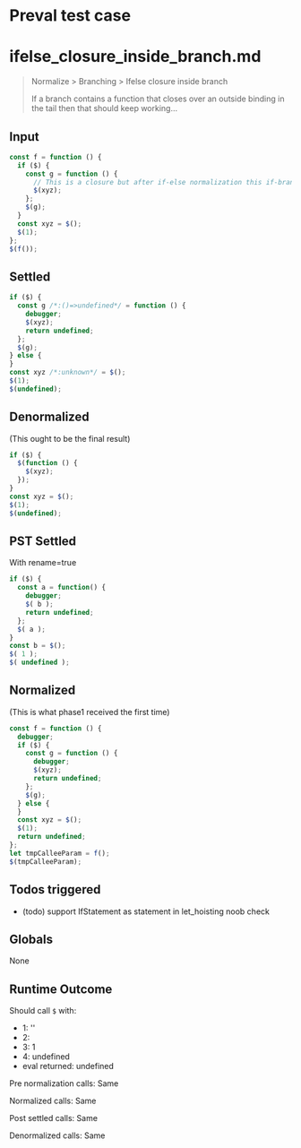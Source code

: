 # Preval test case

# ifelse_closure_inside_branch.md

> Normalize > Branching > Ifelse closure inside branch
>
> If a branch contains a function that closes over an outside binding in the tail then that should keep working...

## Input

`````js filename=intro
const f = function () {
  if ($) {
    const g = function () {
      // This is a closure but after if-else normalization this if-branch becomes its own function without access to it
      $(xyz);
    };
    $(g);
  }
  const xyz = $();
  $(1);
};
$(f());
`````


## Settled


`````js filename=intro
if ($) {
  const g /*:()=>undefined*/ = function () {
    debugger;
    $(xyz);
    return undefined;
  };
  $(g);
} else {
}
const xyz /*:unknown*/ = $();
$(1);
$(undefined);
`````


## Denormalized
(This ought to be the final result)

`````js filename=intro
if ($) {
  $(function () {
    $(xyz);
  });
}
const xyz = $();
$(1);
$(undefined);
`````


## PST Settled
With rename=true

`````js filename=intro
if ($) {
  const a = function() {
    debugger;
    $( b );
    return undefined;
  };
  $( a );
}
const b = $();
$( 1 );
$( undefined );
`````


## Normalized
(This is what phase1 received the first time)

`````js filename=intro
const f = function () {
  debugger;
  if ($) {
    const g = function () {
      debugger;
      $(xyz);
      return undefined;
    };
    $(g);
  } else {
  }
  const xyz = $();
  $(1);
  return undefined;
};
let tmpCalleeParam = f();
$(tmpCalleeParam);
`````


## Todos triggered


- (todo) support IfStatement as statement in let_hoisting noob check


## Globals


None


## Runtime Outcome


Should call `$` with:
 - 1: '<function>'
 - 2: 
 - 3: 1
 - 4: undefined
 - eval returned: undefined

Pre normalization calls: Same

Normalized calls: Same

Post settled calls: Same

Denormalized calls: Same

